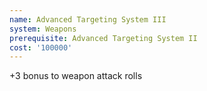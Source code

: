 ```yaml
---
name: Advanced Targeting System III
system: Weapons
prerequisite: Advanced Targeting System II
cost: '100000'
---
```

+3 bonus to weapon attack rolls
